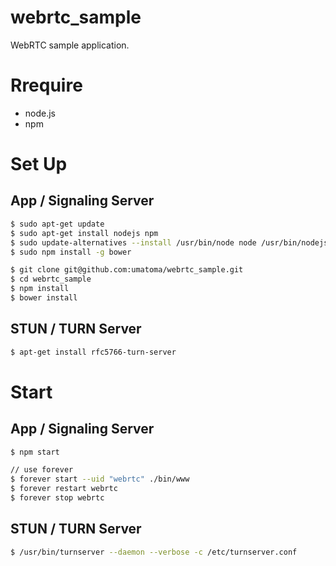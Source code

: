 # webrtc_sample
WebRTC sample application.

# Rrequire
- node.js
- npm

# Set Up

## App / Signaling Server
```sh
$ sudo apt-get update
$ sudo apt-get install nodejs npm
$ sudo update-alternatives --install /usr/bin/node node /usr/bin/nodejs
$ sudo npm install -g bower

$ git clone git@github.com:umatoma/webrtc_sample.git
$ cd webrtc_sample
$ npm install
$ bower install
```

## STUN / TURN Server
```sh
$ apt-get install rfc5766-turn-server
```

# Start

## App / Signaling Server
```sh
$ npm start

// use forever
$ forever start --uid "webrtc" ./bin/www
$ forever restart webrtc
$ forever stop webrtc
```

## STUN / TURN Server
```sh
$ /usr/bin/turnserver --daemon --verbose -c /etc/turnserver.conf
```
